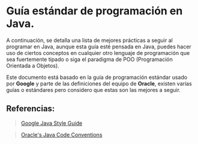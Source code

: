 # Guía estándar de programación en Java. 
A continuación, se detalla una lista de mejores prácticas a seguir al programar en Java, aunque esta guía esté pensada en Java, puedes hacer uso de ciertos conceptos en cualquier otro lenguaje de programación que sea fuertemente tipado o siga el paradigma de POO (Programación Orientada a Objetos).

Este documento está basado en la guía de programación estándar usado por **Google** y parte de las definiciones del equipo de **Oracle**, existen varías guías o estándares pero considero que estas son las mejores a seguir. 

## Referencias:
> [Google Java Style Guide](https://google.github.io/styleguide/javaguide.html)

> [Oracle's Java Code Conventions](https://www.oracle.com/technetwork/java/codeconventions-150003.pdf)